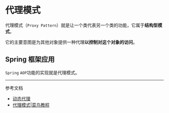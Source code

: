 # 代理模式

代理模式（`Proxy Pattern`）就是让一个类代表另一个类的功能，它属于**结构型模式**。

它的主要意图是为其他对象提供一种代理**以控制对这个对象的访问**。

## Spring 框架应用

`Spring` `AOP`功能的实现就是代理模式。

--- 
参考文档
- [动态代理](/design-patterns/proxy)
- [代理模式|菜鸟教程](https://www.runoob.com/design-pattern/proxy-pattern.html)